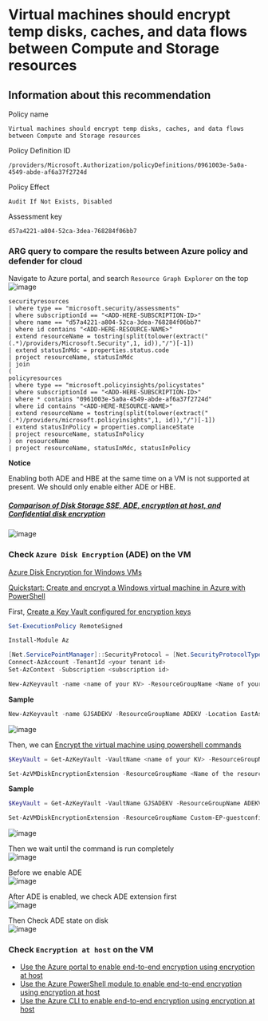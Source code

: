 # Virtual machines should encrypt temp disks, caches, and data flows between Compute and Storage resources

## Information about this recommendation

Policy name
```
Virtual machines should encrypt temp disks, caches, and data flows between Compute and Storage resources
```

Policy Definition ID
```
/providers/Microsoft.Authorization/policyDefinitions/0961003e-5a0a-4549-abde-af6a37f2724d
```

Policy Effect
```
Audit If Not Exists, Disabled
```

Assessment key
```
d57a4221-a804-52ca-3dea-768284f06bb7
```


### ARG query to compare the results between Azure policy and defender for cloud

Navigate to Azure portal, and search `Resource Graph Explorer` on the top <br>
![image](https://user-images.githubusercontent.com/96930989/210159757-b875ba41-6946-4ee7-a604-92183cf9f58b.png)

```kusto
securityresources
| where type == "microsoft.security/assessments"
| where subscriptionId == "<ADD-HERE-SUBSCRIPTION-ID>"
| where name == "d57a4221-a804-52ca-3dea-768284f06bb7" 
| where id contains "<ADD-HERE-RESOURCE-NAME>"
| extend resourceName = tostring(split(tolower(extract("(.*)/providers/Microsoft.Security",1, id)),"/")[-1])
| extend statusInMdc = properties.status.code
| project resourceName, statusInMdc
| join
(
policyresources
| where type == "microsoft.policyinsights/policystates"
| where subscriptionId == "<ADD-HERE-SUBSCRIPTION-ID>"
| where * contains "0961003e-5a0a-4549-abde-af6a37f2724d"
| where id contains "<ADD-HERE-RESOURCE-NAME>"
| extend resourceName = tostring(split(tolower(extract("(.*)/providers/microsoft.policyinsights",1, id)),"/")[-1])
| extend statusInPolicy = properties.complianceState
| project resourceName, statusInPolicy
) on resourceName
| project resourceName, statusInMdc, statusInPolicy
```

**Notice** <br>

Enabling both ADE and HBE at the same time on a VM is not supported at present. We should only enable either ADE or HBE.

##### [Comparison of Disk Storage SSE, ADE, encryption at host, and Confidential disk encryption](https://learn.microsoft.com/en-us/azure/virtual-machines/disk-encryption-overview#comparison)

![image](https://user-images.githubusercontent.com/96930989/229993443-7b8961a6-da20-440e-a059-f247ff9e7ec1.png)


### Check `Azure Disk Encryption` (ADE) on the VM

[Azure Disk Encryption for Windows VMs](https://learn.microsoft.com/en-us/azure/virtual-machines/windows/disk-encryption-overview)

[Quickstart: Create and encrypt a Windows virtual machine in Azure with PowerShell](https://learn.microsoft.com/en-us/azure/virtual-machines/windows/disk-encryption-powershell-quickstart)

First, [Create a Key Vault configured for encryption keys](https://learn.microsoft.com/en-us/azure/virtual-machines/windows/disk-encryption-powershell-quickstart#create-a-key-vault-configured-for-encryption-keys)

```powershell
Set-ExecutionPolicy RemoteSigned
```
```powershell
Install-Module Az
```
```powershell
[Net.ServicePointManager]::SecurityProtocol = [Net.SecurityProtocolType]::Tls12
Connect-AzAccount -TenantId <your tenant id>
Set-AzContext -Subscription <subscription id>
```
```powershell
New-AzKeyvault -name <name of your KV> -ResourceGroupName <Name of your resource group that KV locates> -Location EastUS -EnabledForDiskEncryption
```

**Sample**
```powershell
New-AzKeyvault -name GJSADEKV -ResourceGroupName ADEKV -Location EastAsia -EnabledForDiskEncryption
```
![image](https://user-images.githubusercontent.com/96930989/230056186-da3cf419-f97e-4ab8-917e-8d9fdf6fc818.png)


Then, we can [Encrypt the virtual machine using powershell commands](https://learn.microsoft.com/en-us/azure/virtual-machines/windows/disk-encryption-powershell-quickstart#encrypt-the-virtual-machine)
```powershell
$KeyVault = Get-AzKeyVault -VaultName <name of your KV> -ResourceGroupName <Name of your resource group that KV locates>
```
```powershell
Set-AzVMDiskEncryptionExtension -ResourceGroupName <Name of the resource group where VM locates> -VMName <Name of the VM> -DiskEncryptionKeyVaultUrl $KeyVault.VaultUri -DiskEncryptionKeyVaultId $KeyVault.ResourceId
```

**Sample**
```powershell
$KeyVault = Get-AzKeyVault -VaultName GJSADEKV -ResourceGroupName ADEKV
```
```powershell
Set-AzVMDiskEncryptionExtension -ResourceGroupName Custom-EP-guestconfiguration -VMName win11-test01 -DiskEncryptionKeyVaultUrl $KeyVault.VaultUri -DiskEncryptionKeyVaultId $KeyVault.ResourceId
```
![image](https://user-images.githubusercontent.com/96930989/230122686-0ad2dae6-61c8-472c-ab4f-0d38f6064b7c.png)

Then we wait until the command is run completely <br>
![image](https://user-images.githubusercontent.com/96930989/230123271-75c36225-3ac5-4ccc-863e-0b49ffae58d3.png)

Before we enable ADE <br>
![image](https://user-images.githubusercontent.com/96930989/230122856-e8deea8d-f819-4b28-9a0e-546f15121c67.png)

After ADE is enabled, we check ADE extension first <br>
![image](https://user-images.githubusercontent.com/96930989/230123418-59414fd5-c7b9-44cf-aaca-923c2e540d47.png)

Then Check ADE state on disk <br>
![image](https://user-images.githubusercontent.com/96930989/230123641-f39a9ea9-8f13-43c7-a179-cd58f1bcaaba.png)

### Check `Encryption at host` on the VM
* [Use the Azure portal to enable end-to-end encryption using encryption at host](https://learn.microsoft.com/en-us/azure/virtual-machines/disks-enable-host-based-encryption-portal?tabs=azure-powershell)
* [Use the Azure PowerShell module to enable end-to-end encryption using encryption at host](https://learn.microsoft.com/en-us/azure/virtual-machines/windows/disks-enable-host-based-encryption-powershell)
* [Use the Azure CLI to enable end-to-end encryption using encryption at host](https://learn.microsoft.com/en-us/azure/virtual-machines/linux/disks-enable-host-based-encryption-cli)


